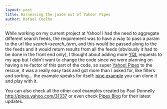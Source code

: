```yaml
--- 
layout: post
title: Harnessing the juice out of Yahoo! Pipes
author: Rafael Coelho
---
```

While working on my current project at Yahoo! I had the need to aggregate different search feeds, the requirement was to have a way to pass a param to the url like <em>search=search_term</em>, and this would be passed along to the the feeds and it would return results from all the feeds (obviously it had to be done in the front end only), I thought about adding more <a href="http://developer.yahoo.com/yql/console" target="_blank">YQL</a> requests to my app but I didn't want to change the code since we were planning on having a re-factor of this part of the code, so super <a href="http://pipes.yahoo.com" target="_self">Yahoo! Pipes</a> to the rescue, it was a really easy task and got more than I asked for, like filters and sorting... the example speaks for itself: <a href="http://pipes.yahoo.com/pipes/pipe.info?_id=4c40a274bec11e41ab22e5c91e5df9f2" target="_self">pipe example</a> you can clone it and play with it.

You can also check all the other cool examples created by Paul Donnelly <a href="http://pipes.yahoo.com/31337" target="_self">http://pipes.yahoo.com/31337</a> or even check <a href="http://blog.pipes.yahoo.net/">Pipes Blog</a> for their latest updates.
